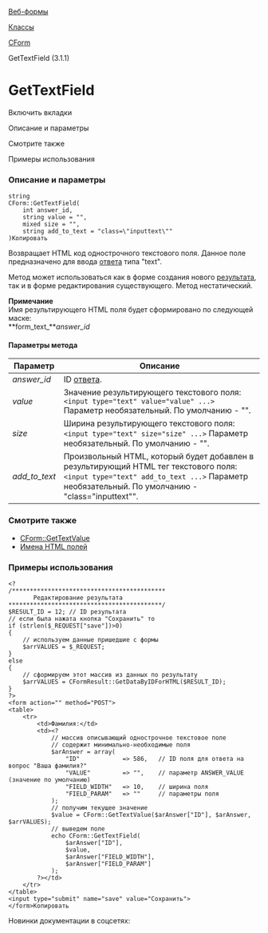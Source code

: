 [Веб-формы](/api_help/form/index.php)

[Классы](/api_help/form/classes/index.php)

[CForm](/api_help/form/classes/cform/index.php)

GetTextField (3.1.1)

GetTextField
============

Включить вкладки

Описание и параметры

Смотрите также

Примеры использования

### Описание и параметры

```
string
CForm::GetTextField(
	int answer_id,
	string value = "",
	mixed size = "",
	string add_to_text = "class=\"inputtext\""
)Копировать
```

Возвращает HTML код однострочного текстового поля. Данное поле предназначено для ввода [ответа](/api_help/form/terms.php#answer) типа "text".

Метод может использоваться как в форме
создания нового [результата](/api_help/form/terms.php#result), так и в форме редактирования существующего. Метод нестатический.

**Примечание**  
Имя результирующего HTML поля будет сформировано по следующей маске:  
 **form\_text\_***answer\_id*

#### Параметры метода

| Параметр | Описание |
| --- | --- |
| *answer\_id* | ID [ответа](/api_help/form/terms.php#answer). |
| *value* | Значение результирующего текстового поля:  `<input type="text" value="value" ...>`   Параметр необязательный. По умолчанию - "". |
| *size* | Ширина результирующего текстового поля:  `<input type="text" size="size" ...>`   Параметр необязательный. По умолчанию - "". |
| *add\_to\_text* | Произвольный HTML, который будет добавлен в результирующий HTML тег текстового поля:  `<input type="text" add_to_text ...>`   Параметр необязательный. По умолчанию - "class=\"inputtext\"". |

### Смотрите также

* [CForm::GetTextValue](/api_help/form/classes/cform/gettextvalue.php)
* [Имена HTML полей](/api_help/form/htmlnames.php)

### Примеры использования

```
<?
/*******************************************
       Редактирование результата
*******************************************/
$RESULT_ID = 12; // ID результата
// если была нажата кнопка "Сохранить" то
if (strlen($_REQUEST["save"])>0)
{
	// используем данные пришедшие с формы
	$arrVALUES = $_REQUEST; 
}
else
{
	// сформируем этот массив из данных по результату
	$arrVALUES = CFormResult::GetDataByIDForHTML($RESULT_ID); 
}
?>
<form action="" method="POST">
<table>
	<tr>
		<td>Фамилия:</td>
		<td><?
			// массив описывающий однострочное текстовое поле
			// содержит минимально-необходимые поля
			$arAnswer = array(
				"ID"            => 586,   // ID поля для ответа на вопрос "Ваша фамилия?"
				"VALUE"         => "",    // параметр ANSWER_VALUE (значение по умолчанию)
				"FIELD_WIDTH"   => 10,    // ширина поля
				"FIELD_PARAM"   => ""     // параметры поля
			);
			// получим текущее значение
			$value = CForm::GetTextValue($arAnswer["ID"], $arAnswer, $arrVALUES);
			// выведем поле
			echo CForm::GetTextField(
				$arAnswer["ID"],
				$value,
				$arAnswer["FIELD_WIDTH"],
				$arAnswer["FIELD_PARAM"]
			);
		?></td>
	</tr>
</table>
<input type="submit" name="save" value="Сохранить">
</form>Копировать
```

Новинки документации в соцсетях: